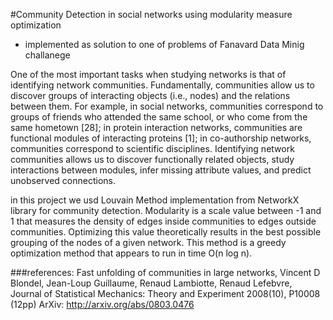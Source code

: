 #Community Detection in social networks using modularity measure optimization
 - implemented as solution to one of problems of Fanavard Data Minig challanege 
 
One of the most important tasks when studying networks is that of identifying network communities. Fundamentally, communities allow us to discover groups of interacting objects (i.e., nodes) and the relations between them. For example,
in social networks, communities correspond to groups of friends who attended the same school, or who come from the same hometown [28]; in protein interaction networks, communities are functional modules of interacting proteins [1];
in co-authorship networks, communities correspond to scientific disciplines. Identifying network communities allows us to discover functionally related objects,
study interactions between modules, infer missing attribute values, and predict unobserved connections.

in this project we usd Louvain Method implementation from NetworkX library for community detection. Modularity is a scale value between -1 and 1 that measures the density of edges inside communities to edges outside communities. Optimizing this value theoretically results in the best possible grouping of the nodes of a given network.
This method is a greedy optimization method that appears to run in time O(n log n).

###references:
Fast unfolding of communities in large networks, Vincent D Blondel, Jean-Loup Guillaume, Renaud Lambiotte, Renaud Lefebvre, Journal of Statistical Mechanics: Theory and Experiment 2008(10), P10008 (12pp)
ArXiv: http://arxiv.org/abs/0803.0476
